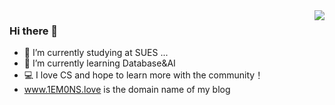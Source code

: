  <img align="right" src="https://github-readme-stats.vercel.app/api?username=1EM0NS&show_icons=true&hide_title=true&theme=synthwave" />
   
### Hi there 👋
- 📖 I’m currently studying at SUES ...
- 🌱 I’m currently learning Database&AI
- 💻 I love CS and hope to learn more with the community！
- www.1EM0NS.love is the domain name of my blog 
<!-- - 👯 I’m looking to collaborate on ... -->
<!-- - 🤔 I’m looking for help with ... -->
<!-- - 💬 Ask me about ... -->
<!-- - 📫 How to reach me:  -->
<!-- - 😄 Pronouns: ...
- ⚡ Fun fact: ... -->

